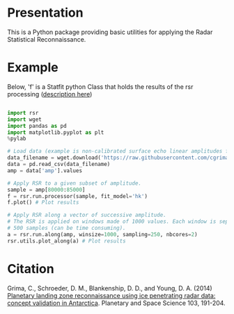 # Presentation

This is a Python package providing basic utilities for applying the Radar Statistical Reconnaissance.

# Example

Below, 'f' is a Statfit python Class that holds the results of the rsr processing ([description here](https://github.com/cgrima/rsr/blob/master/rsr/Classdef.py)) 

```python

import rsr
import wget
import pandas as pd
import matplotlib.pyplot as plt
%pylab

# Load data (example is non-calibrated surface echo linear amplitudes from SHARAD orbit 0887601)
data_filename = wget.download('https://raw.githubusercontent.com/cgrima/rsr/master/rsr/data.txt')
data = pd.read_csv(data_filename)
amp = data['amp'].values

# Apply RSR to a given subset of amplitude.
sample = amp[80000:85000]
f = rsr.run.processor(sample, fit_model='hk')
f.plot() # Plot results

# Apply RSR along a vector of successive amplitude.
# The RSR is applied on windows made of 1000 values. Each window is separated by
# 500 samples (can be time consuming).
a = rsr.run.along(amp, winsize=1000, sampling=250, nbcores=2)
rsr.utils.plot_along(a) # Plot results
```

# Citation

Grima, C., Schroeder, D. M., Blankenship, D. D., and Young, D. A. (2014) [Planetary landing zone reconnaissance using ice penetrating radar data: concept validation in Antarctica][1]. Planetary and Space Science 103, 191-204.

  [1]: http://www.sciencedirect.com/science/article/pii/S0032063314002244
